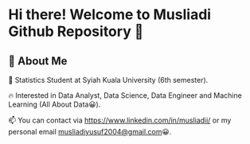 # Hi there! Welcome to Musliadi Github Repository 👋

## 🚀 About Me

🔭 Statistics Student at Syiah Kuala University (6th semester). <br>

🔥 Interested in Data Analyst, Data Science, Data Engineer and Machine Learning (All About Data😀). <br>

📫 You can contact via https://www.linkedin.com/in/musliadii/ or my personal email musliadiyusuf2004@gmail.com😀.
